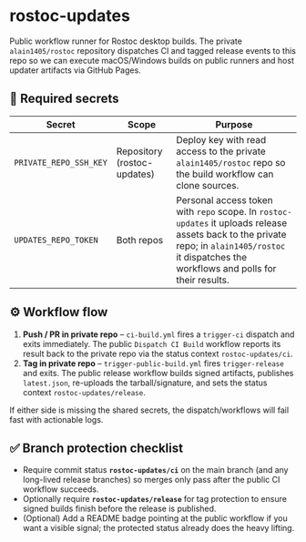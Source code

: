 # rostoc-updates

Public workflow runner for Rostoc desktop builds. The private `alain1405/rostoc` repository dispatches CI and tagged release events to this repo so we can execute macOS/Windows builds on public runners and host updater artifacts via GitHub Pages.

## 🔐 Required secrets

| Secret                 | Scope                       | Purpose                                                                                                                                                                                         |
| ---------------------- | --------------------------- | ----------------------------------------------------------------------------------------------------------------------------------------------------------------------------------------------- |
| `PRIVATE_REPO_SSH_KEY` | Repository (rostoc-updates) | Deploy key with read access to the private `alain1405/rostoc` repo so the build workflow can clone sources.                                                                                     |
| `UPDATES_REPO_TOKEN`   | Both repos                  | Personal access token with `repo` scope. In `rostoc-updates` it uploads release assets back to the private repo; in `alain1405/rostoc` it dispatches the workflows and polls for their results. |

## ⚙️ Workflow flow

1. **Push / PR in private repo** – `ci-build.yml` fires a `trigger-ci` dispatch and exits immediately. The public `Dispatch CI Build` workflow reports its result back to the private repo via the status context `rostoc-updates/ci`.
2. **Tag in private repo** – `trigger-public-build.yml` fires `trigger-release` and exits. The public release workflow builds signed artifacts, publishes `latest.json`, re-uploads the tarball/signature, and sets the status context `rostoc-updates/release`.

If either side is missing the shared secrets, the dispatch/workflows will fail fast with actionable logs.

## ✅ Branch protection checklist

- Require commit status **`rostoc-updates/ci`** on the main branch (and any long-lived release branches) so merges only pass after the public CI workflow succeeds.
- Optionally require **`rostoc-updates/release`** for tag protection to ensure signed builds finish before the release is published.
- (Optional) Add a README badge pointing at the public workflow if you want a visible signal; the protected status already does the heavy lifting.